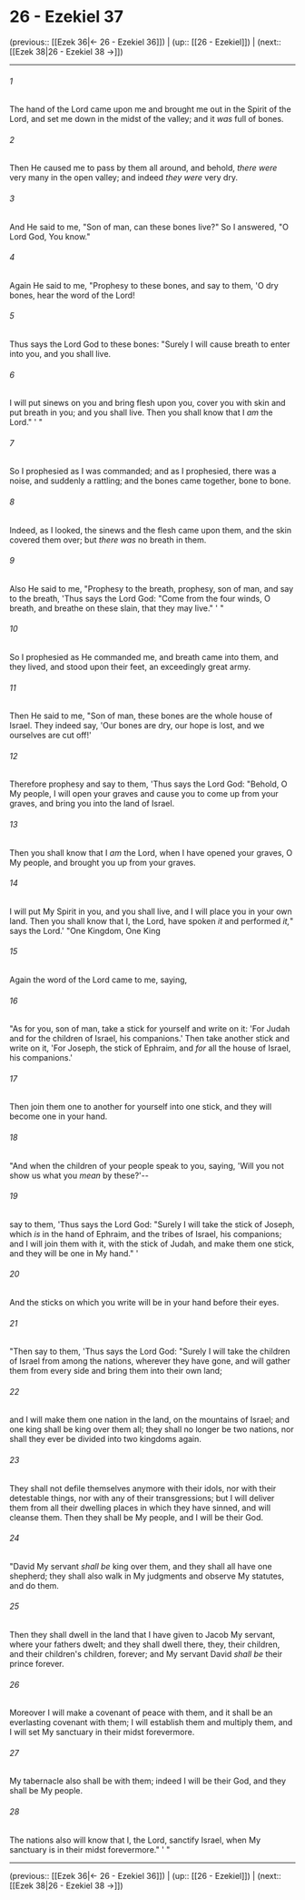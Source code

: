 # 26 - Ezekiel 37

(previous:: [[Ezek 36|← 26 - Ezekiel 36]]) | (up:: [[26 - Ezekiel]]) | (next:: [[Ezek 38|26 - Ezekiel 38 →]])

***


###### 1 
The hand of the Lord came upon me and brought me out in the Spirit of the Lord, and set me down in the midst of the valley; and it _was_ full of bones. 

###### 2 
Then He caused me to pass by them all around, and behold, _there were_ very many in the open valley; and indeed _they were_ very dry. 

###### 3 
And He said to me, "Son of man, can these bones live?" So I answered, "O Lord God, You know." 

###### 4 
Again He said to me, "Prophesy to these bones, and say to them, 'O dry bones, hear the word of the Lord! 

###### 5 
Thus says the Lord God to these bones: "Surely I will cause breath to enter into you, and you shall live. 

###### 6 
I will put sinews on you and bring flesh upon you, cover you with skin and put breath in you; and you shall live. Then you shall know that I _am_ the Lord." ' " 

###### 7 
So I prophesied as I was commanded; and as I prophesied, there was a noise, and suddenly a rattling; and the bones came together, bone to bone. 

###### 8 
Indeed, as I looked, the sinews and the flesh came upon them, and the skin covered them over; but _there was_ no breath in them. 

###### 9 
Also He said to me, "Prophesy to the breath, prophesy, son of man, and say to the breath, 'Thus says the Lord God: "Come from the four winds, O breath, and breathe on these slain, that they may live." ' " 

###### 10 
So I prophesied as He commanded me, and breath came into them, and they lived, and stood upon their feet, an exceedingly great army. 

###### 11 
Then He said to me, "Son of man, these bones are the whole house of Israel. They indeed say, 'Our bones are dry, our hope is lost, and we ourselves are cut off!' 

###### 12 
Therefore prophesy and say to them, 'Thus says the Lord God: "Behold, O My people, I will open your graves and cause you to come up from your graves, and bring you into the land of Israel. 

###### 13 
Then you shall know that I _am_ the Lord, when I have opened your graves, O My people, and brought you up from your graves. 

###### 14 
I will put My Spirit in you, and you shall live, and I will place you in your own land. Then you shall know that I, the Lord, have spoken _it_ and performed _it,_" says the Lord.' "One Kingdom, One King 

###### 15 
Again the word of the Lord came to me, saying, 

###### 16 
"As for you, son of man, take a stick for yourself and write on it: 'For Judah and for the children of Israel, his companions.' Then take another stick and write on it, 'For Joseph, the stick of Ephraim, and _for_ all the house of Israel, his companions.' 

###### 17 
Then join them one to another for yourself into one stick, and they will become one in your hand. 

###### 18 
"And when the children of your people speak to you, saying, 'Will you not show us what you _mean_ by these?'-- 

###### 19 
say to them, 'Thus says the Lord God: "Surely I will take the stick of Joseph, which _is_ in the hand of Ephraim, and the tribes of Israel, his companions; and I will join them with it, with the stick of Judah, and make them one stick, and they will be one in My hand." ' 

###### 20 
And the sticks on which you write will be in your hand before their eyes. 

###### 21 
"Then say to them, 'Thus says the Lord God: "Surely I will take the children of Israel from among the nations, wherever they have gone, and will gather them from every side and bring them into their own land; 

###### 22 
and I will make them one nation in the land, on the mountains of Israel; and one king shall be king over them all; they shall no longer be two nations, nor shall they ever be divided into two kingdoms again. 

###### 23 
They shall not defile themselves anymore with their idols, nor with their detestable things, nor with any of their transgressions; but I will deliver them from all their dwelling places in which they have sinned, and will cleanse them. Then they shall be My people, and I will be their God. 

###### 24 
"David My servant _shall be_ king over them, and they shall all have one shepherd; they shall also walk in My judgments and observe My statutes, and do them. 

###### 25 
Then they shall dwell in the land that I have given to Jacob My servant, where your fathers dwelt; and they shall dwell there, they, their children, and their children's children, forever; and My servant David _shall be_ their prince forever. 

###### 26 
Moreover I will make a covenant of peace with them, and it shall be an everlasting covenant with them; I will establish them and multiply them, and I will set My sanctuary in their midst forevermore. 

###### 27 
My tabernacle also shall be with them; indeed I will be their God, and they shall be My people. 

###### 28 
The nations also will know that I, the Lord, sanctify Israel, when My sanctuary is in their midst forevermore." ' "

***

(previous:: [[Ezek 36|← 26 - Ezekiel 36]]) | (up:: [[26 - Ezekiel]]) | (next:: [[Ezek 38|26 - Ezekiel 38 →]])

